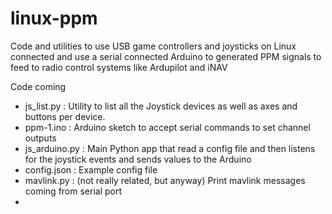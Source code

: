 # linux-ppm
Code and utilities to use USB game controllers and joysticks on Linux connected and use a serial connected Arduino to generated PPM signals to feed to radio control systems like Ardupilot and iNAV

Code coming

- js_list.py : Utility to list all the Joystick devices as well as axes and buttons per device.
- ppm-1.ino : Arduino sketch to accept serial commands to set channel outputs
- js_arduino.py : Main Python app that read a config file and then listens for the joystick events and sends values to the Arduino
- config.json : Example config file
- mavlink.py : (not really related, but anyway) Print mavlink messages coming from serial port
- 
